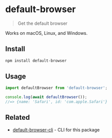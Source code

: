 # default-browser

> Get the default browser

Works on macOS, Linux, and Windows.

## Install

```sh
npm install default-browser
```

## Usage

```js
import defaultBrowser from 'default-browser';

console.log(await defaultBrowser());
//=> {name: 'Safari', id: 'com.apple.Safari'}
```

## Related

- [default-browser-cli](https://github.com/sindresorhus/default-browser-cli) - CLI for this package
